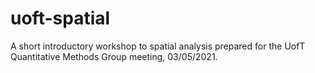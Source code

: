 # uoft-spatial
A short introductory workshop to spatial analysis prepared for the UofT Quantitative Methods Group meeting, 03/05/2021.
